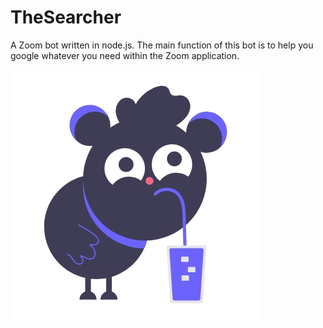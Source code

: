 # TheSearcher
A Zoom bot written in node.js. The main function of this bot is to help you google whatever you need within the Zoom application.

![Logo](README_RESOURCES/LOGO.jpg)
